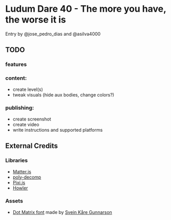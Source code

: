 # Ludum Dare 40 - The more you have, the worse it is

Entry by @jose_pedro_dias and @asilva4000

## TODO

### features

### content:

* create level(s)
* tweak visuals (hide aux bodies, change colors?)

### publishing:

* create screenshot
* create video
* write instructions and supported platforms

## External Credits

### Libraries

* [Matter.js]()
* [poly-decomp]()
* [Pixi.js]()
* [Howler]()

### Assets

* [Dot Matrix font](https://www.dafont.com/dot-matrix.font) made by
  [Svein Kåre Gunnarson](http://www.dionaea.com/information/fonts.html)
